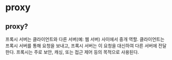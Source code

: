 # proxy

## proxy?

프록시 서버는 클라이언트와 다른 서버(예: 웹 서버) 사이에서 중개 역할.
클라이언트는 프록시 서버를 통해 요청을 보내고, 프록시 서버는 이 요청을 대신하여 다른 서버에 전달한다.
프록시는 주로 보안, 캐싱, 또는 접근 제어 등의 목적으로 사용된다.
